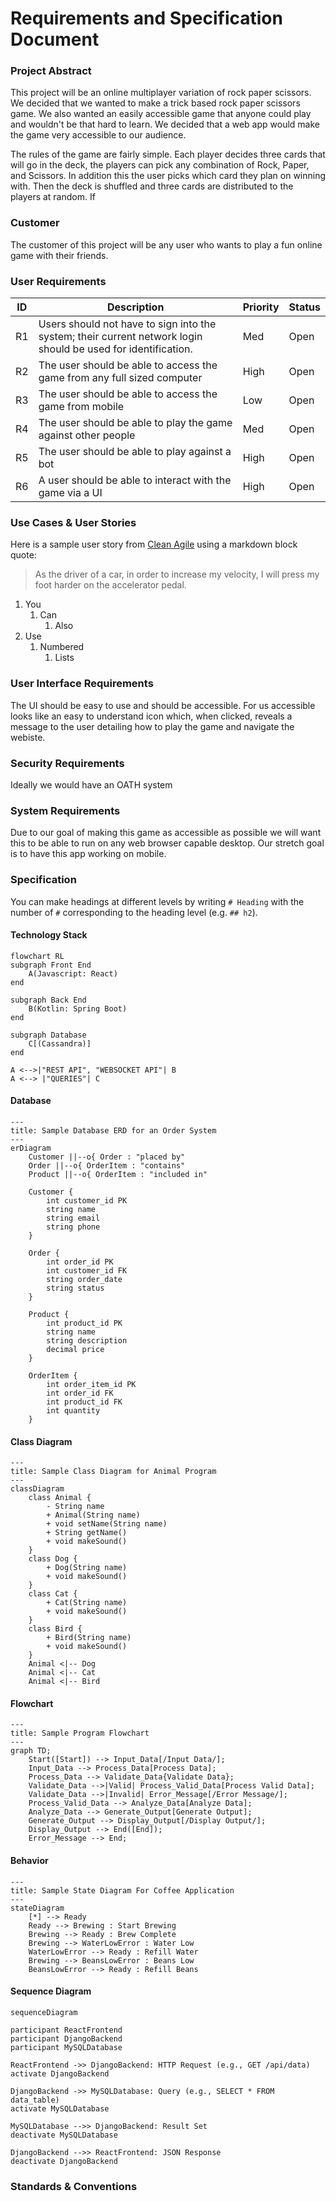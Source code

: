 # Requirements and Specification Document

### Project Abstract
This project will be an online multiplayer variation of rock paper scissors. We decided that we wanted to make a trick based rock paper scissors game. We also wanted an easily accessible game that anyone could play and wouldn't be that hard to learn. We decided that a web app would make the game very accessible to our audience.

The rules of the game are fairly simple. Each player decides three cards that will go in the deck, the players can pick any combination of Rock, Paper, and Scissors. In addition this the user picks which card they plan on winning with. Then the deck is shuffled and three cards are distributed to the players at random. If

### Customer

The customer of this project will be any user who wants to play a fun online game with their friends.

### User Requirements

| ID  | Description                                                                                                   | Priority | Status |
| --- | ------------------------------------------------------------------------------------------------------------- | -------- | ------ |
| R1  | Users should not have to sign into the system; their current network login should be used for identification. | Med      | Open   |
| R2  | The user should be able to access the game from any full sized computer                                       | High     | Open   |
| R3  | The user should be able to access the game from mobile                                                        | Low      | Open   |
| R4  | The user should be able to play the game against other people                                                 | Med      | Open   |
| R5  | The user should be able to play against a bot                                                                 | High     | Open   |
| R6  | A user should be able to interact with the game via a UI                                                      | High     | Open   |


### Use Cases & User Stories

<!--Use cases and user stories that support the user requirements in the previous section. The use cases should be based off user stories. Every major scenario should be represented by a use case, and every use case should say something not already illustrated by the other use cases. Diagrams (such as sequence charts) are encouraged. Ask the customer what are the most important use cases to implement by the deadline. You can have a total ordering, or mark use cases with “must have,” “useful,” or “optional.” For each use case you may list one or more concrete acceptance tests (concrete scenarios that the customer will try to see if the use case is implemented).-->

Here is a sample user story from [Clean Agile](https://learning-oreilly-com.ezproxy.library.wisc.edu/library/view/clean-agile-back/9780135782002/ch03.xhtml#ch03lev1sec1) using a markdown block quote:

> As the driver of a car, in order to increase my velocity, I will press my foot harder on the accelerator pedal.

1. You
    1. Can
        1. Also
2. Use
    1. Numbered
        1. Lists

### User Interface Requirements

The UI should be easy to use and should be accessible. For us accessible looks like an easy to understand icon which, when clicked, reveals a message to the user detailing how to play the game and navigate the webiste.

### Security Requirements

Ideally we would have an OATH system

### System Requirements

Due to our goal of making this game as accessible as possible we will want this to be able to run on any web browser capable desktop. Our stretch goal is to have this app working on mobile.
### Specification

<!--A detailed specification of the system. UML, or other diagrams, such as finite automata, or other appropriate specification formalisms, are encouraged over natural language.-->

<!--Include sections, for example, illustrating the database architecture (with, for example, an ERD).-->

<!--Included below are some sample diagrams, including some example tech stack diagrams.-->

You can make headings at different levels by writing `# Heading` with the number of `#` corresponding to the heading level (e.g. `## h2`).

#### Technology Stack
```mermaid
flowchart RL
subgraph Front End
	A(Javascript: React)
end
	
subgraph Back End
	B(Kotlin: Spring Boot)
end
	
subgraph Database
	C[(Cassandra)]
end

A <-->|"REST API", "WEBSOCKET API"| B
A <--> |"QUERIES"| C
```

#### Database

```mermaid
---
title: Sample Database ERD for an Order System
---
erDiagram
    Customer ||--o{ Order : "placed by"
    Order ||--o{ OrderItem : "contains"
    Product ||--o{ OrderItem : "included in"

    Customer {
        int customer_id PK
        string name
        string email
        string phone
    }

    Order {
        int order_id PK
        int customer_id FK
        string order_date
        string status
    }

    Product {
        int product_id PK
        string name
        string description
        decimal price
    }

    OrderItem {
        int order_item_id PK
        int order_id FK
        int product_id FK
        int quantity
    }
```

#### Class Diagram

```mermaid
---
title: Sample Class Diagram for Animal Program
---
classDiagram
    class Animal {
        - String name
        + Animal(String name)
        + void setName(String name)
        + String getName()
        + void makeSound()
    }
    class Dog {
        + Dog(String name)
        + void makeSound()
    }
    class Cat {
        + Cat(String name)
        + void makeSound()
    }
    class Bird {
        + Bird(String name)
        + void makeSound()
    }
    Animal <|-- Dog
    Animal <|-- Cat
    Animal <|-- Bird
```

#### Flowchart

```mermaid
---
title: Sample Program Flowchart
---
graph TD;
    Start([Start]) --> Input_Data[/Input Data/];
    Input_Data --> Process_Data[Process Data];
    Process_Data --> Validate_Data{Validate Data};
    Validate_Data -->|Valid| Process_Valid_Data[Process Valid Data];
    Validate_Data -->|Invalid| Error_Message[/Error Message/];
    Process_Valid_Data --> Analyze_Data[Analyze Data];
    Analyze_Data --> Generate_Output[Generate Output];
    Generate_Output --> Display_Output[/Display Output/];
    Display_Output --> End([End]);
    Error_Message --> End;
```

#### Behavior

```mermaid
---
title: Sample State Diagram For Coffee Application
---
stateDiagram
    [*] --> Ready
    Ready --> Brewing : Start Brewing
    Brewing --> Ready : Brew Complete
    Brewing --> WaterLowError : Water Low
    WaterLowError --> Ready : Refill Water
    Brewing --> BeansLowError : Beans Low
    BeansLowError --> Ready : Refill Beans
```

#### Sequence Diagram

```mermaid
sequenceDiagram

participant ReactFrontend
participant DjangoBackend
participant MySQLDatabase

ReactFrontend ->> DjangoBackend: HTTP Request (e.g., GET /api/data)
activate DjangoBackend

DjangoBackend ->> MySQLDatabase: Query (e.g., SELECT * FROM data_table)
activate MySQLDatabase

MySQLDatabase -->> DjangoBackend: Result Set
deactivate MySQLDatabase

DjangoBackend -->> ReactFrontend: JSON Response
deactivate DjangoBackend
```

### Standards & Conventions

<!--Here you can document your coding standards and conventions. This includes decisions about naming, style guides, etc.-->